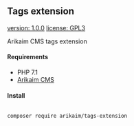 ## Tags extension
[version: 1.0.0](https://img.shields.io/github/release/arikaim/tags-extension.svg)
[license: GPL3](https://img.shields.io/badge/License-GPLv3-blue.svg)

Arikaim CMS tags extension


#### Requirements 
  * PHP 7.1
  * [Arikaim CMS](https://github.com/arikaim/arikaim)
  


#### Install
```bash

composer require arikaim/tags-extension

```